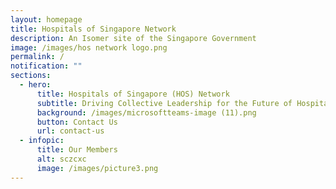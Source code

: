 ```yaml
---
layout: homepage
title: Hospitals of Singapore Network
description: An Isomer site of the Singapore Government
image: /images/hos network logo.png
permalink: /
notification: ""
sections:
  - hero:
      title: Hospitals of Singapore (HOS) Network
      subtitle: Driving Collective Leadership for the Future of Hospitals in Singapore
      background: /images/microsoftteams-image (11).png
      button: Contact Us
      url: contact-us
  - infopic:
      title: Our Members
      alt: sczcxc
      image: /images/picture3.png
---
```

